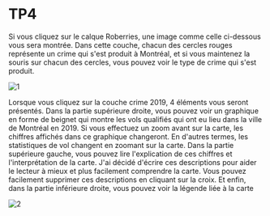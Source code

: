 # TP4

Si vous cliquez sur le calque Roberries, une image comme celle ci-dessous vous sera montrée. Dans cette couche, chacun des cercles rouges représente un crime qui s'est produit à Montréal, et si vous maintenez la souris sur chacun des cercles, vous pouvez voir le type de crime qui s'est produit.

![1](https://user-images.githubusercontent.com/55294090/234135175-8ac32340-ae8e-4fc7-ae49-3992dda6525d.png)

Lorsque vous cliquez sur la couche crime 2019, 4 éléments vous seront présentés.
Dans la partie supérieure droite, vous pouvez voir un graphique en forme de beignet qui montre les vols qualifiés qui ont eu lieu dans la ville de Montréal en 2019.
Si vous effectuez un zoom avant sur la carte, les chiffres affichés dans ce graphique changeront. En d'autres termes, les statistiques de vol changent en zoomant sur la carte.
Dans la partie supérieure gauche, vous pouvez lire l'explication de ces chiffres et l'interprétation de la carte. J'ai décidé d'écrire ces descriptions pour aider le lecteur à mieux et plus facilement comprendre la carte. Vous pouvez facilement supprimer ces descriptions en cliquant sur la croix.
Et enfin, dans la partie inférieure droite, vous pouvez voir la légende liée à la carte


![2](https://user-images.githubusercontent.com/55294090/234137014-ad88b6c2-5a44-42b1-8693-7f1204876d5f.png)


